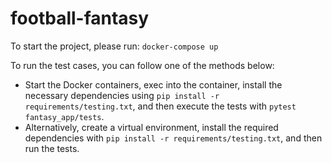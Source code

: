 # football-fantasy
To start the project, please run:
``docker-compose up``

To run the test cases, you can follow one of the methods below:

- Start the Docker containers, exec into the container, install the necessary dependencies using ``pip install -r requirements/testing.txt``, and then execute the tests with ``pytest fantasy_app/tests``.
- Alternatively, create a virtual environment, install the required dependencies with ``pip install -r requirements/testing.txt``, and then run the tests.
